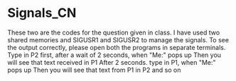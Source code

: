 # Signals_CN
These two are the codes for the question given in class. I have used two shared memories and SIGUSR1 and SIGUSR2 to manage the signals. To see the output correctly, please open both the programs in separate terminals.
Type in P2 first, after a wait of 2 seconds, when "Me:" pops up
Then you will see that text received in P1
After 2 seconds. type in P1, when "Me:" pops up
Then you will see that text from P1 in P2
and so on
